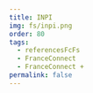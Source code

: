 ```yaml
---
title: INPI
img: fs/inpi.png
order: 80
tags:
  - referencesFcFs
  - FranceConnect
  - FranceConnect +
permalink: false
---
```

